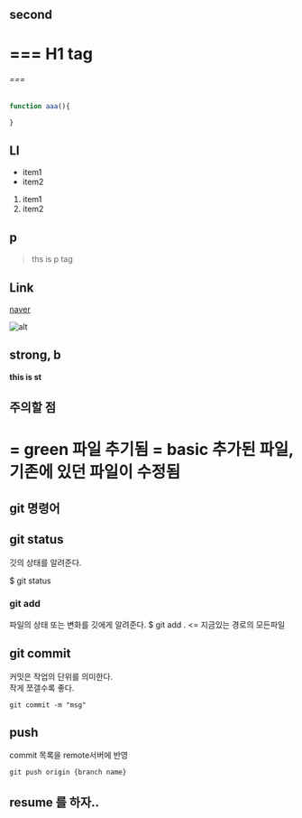 ## second
# === H1 tag
###### === 

```js
function aaa(){

}
```

## LI
- item1
- item2


1. item1 
2. item2


## p
> ths is p tag 

## Link


[naver](www.naver.com)

![alt](https://search.pstatic.net/common/?src=http%3A%2F%2Fcafefiles.naver.net%2FMjAyMDA2MDZfMTcg%2FMDAxNTkxMzcwMDIxMTg4.x4YdAUAUpf3FMj4OBcuZg6X_NWpICMsKnRVwpTlPmFQg.8scjPLGsnK83CaanKTrt8O-rmeKap8XUFOSpR4YPhqsg.JPEG%2FexternalFile.jpg&type=sc960_832)

## strong, b
**this is st**

##  주의할 점
= green 파일 추기됨
= basic 추가된 파일, 기존에 있던 파일이 수정됨
= 

## git 명령어

## git status
깃의 상태를 알려준다.

$ git status

### git add 
파일의 상태 또는 변화를 깃에게 알려준다.
$ git add . <= 지금있는 경로의 모든파일

## git commit
커밋은 작업의 단위를 의미한다.    
작게 쪼갤수록 좋다.

```
git commit -m "msg"
```

## push
commit 목록을 remote서버에 반영
```
git push origin {branch name}
```








## resume 를 하자..


